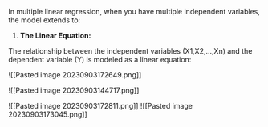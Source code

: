 In multiple linear regression, when you have multiple independent variables, the model extends to:


1. **The Linear Equation:**

The relationship between the independent variables (X1​,X2​,…,Xn​) and the dependent variable (Y) is modeled as a linear equation:

![[Pasted image 20230903172649.png]]

![[Pasted image 20230903144717.png]]

![[Pasted image 20230903172811.png]]
![[Pasted image 20230903173045.png]]